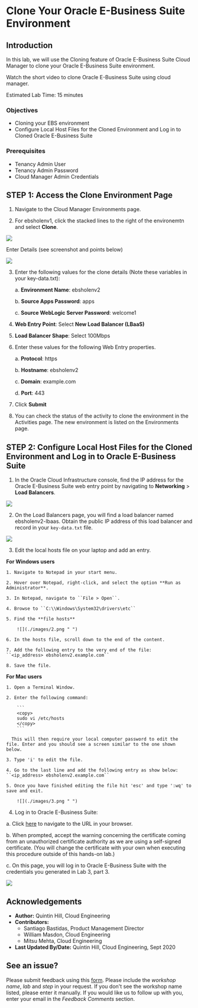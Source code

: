 # Clone Your Oracle E-Business Suite Environment

## Introduction
In this lab, we will use the Cloning feature of Oracle E-Business Suite Cloud Manager to clone your Oracle E-Business Suite environment.

Watch the short video to clone Oracle E-Business Suite using cloud manager.

[](youtube:Rxm2_5uL0Lg)

Estimated Lab Time: 15 minutes

### Objectives
* Cloning your EBS environment
* Configure Local Host Files for the Cloned Environment and Log in to Cloned Oracle E-Business Suite

### Prerequisites
* Tenancy Admin User
* Tenancy Admin Password
* Cloud Manager Admin Credentials

## **STEP 1:** Access the Clone Environment Page

1. Navigate to the Cloud Manager Environments page.

2. For ebsholenv1, click the stacked lines to the right of the environemtn and select **Clone**. 

  ![](./images/clone.png " ")

  Enter Details (see screenshot and points below)

  ![](./images/1.png " ")

3. Enter the following values for the clone details (Note these variables in your key-data.txt):

    a. **Environment Name**: ebsholenv2

    b. **Source Apps Password**: apps

    c. **Source WebLogic Server Password**: welcome1

4. **Web Entry Point**: Select **New Load Balancer (LBaaS)**

5. **Load Balancer Shape**: Select 100Mbps

6. Enter these values for the following Web Entry properties.

    a. **Protocol**: https

    b. **Hostname**: ebsholenv2

    c. **Domain**: example.com

    d. **Port**: 443

7. Click **Submit**

8. You can check the status of the activity to clone the environment in the Activities page. The new environment is listed on the Environments page.

## **STEP 2:** Configure Local Host Files for the Cloned Environment and Log in to Oracle E-Business Suite

1. In the Oracle Cloud Infrastructure console, find the IP address for the Oracle E-Business Suite web entry point by navigating to **Networking** > **Load Balancers**.

![](./images/lbs.png " ")

2. On the Load Balancers page, you will find a load balancer named ebsholenv2-lbaas. Obtain the public IP address of this load balancer and record in your ```key-data.txt``` file.

![](./images/lb2.png " ")

3. Edit the local hosts file on your laptop and add an entry.

  **For Windows users**

    1. Navigate to Notepad in your start menu.

    2. Hover over Notepad, right-click, and select the option **Run as Administrator**.

    3. In Notepad, navigate to ``File > Open``.

    4. Browse to ``C:\\Windows\System32\drivers\etc``

    5. Find the **file hosts**

        ![](./images/2.png " ")

    6. In the hosts file, scroll down to the end of the content.

    7. Add the following entry to the very end of the file:
    ``<ip_address> ebsholenv2.example.com``

    8. Save the file.

  **For Mac users**

    1. Open a Terminal Window.

    2. Enter the following command:

        ```
        <copy>
        sudo vi /etc/hosts
        </copy>
        ```

      This will then require your local computer password to edit the file. Enter and you should see a screen similar to the one shown below.

    3. Type 'i' to edit the file.

    4. Go to the last line and add the following entry as show below:
    ``<ip_address> ebsholenv2.example.com``

    5. Once you have finished editing the file hit 'esc' and type ':wq' to save and exit.

        ![](./images/3.png " ")

4. Log in to Oracle E-Business Suite:

  a. Click [here](https://ebsholenv2.example.com/OA_HTML/AppsLocalLogin.jsp) to navigate to the URL in your browser.

  b. When prompted, accept the warning concerning the certificate coming from an unauthorized certificate authority as we are using a self-signed certificate. (You will change the certificate with your own when executing this procedure outside of this hands-on lab.)

  c. On this page, you will log in to Oracle E-Business Suite with the credentials you generated in Lab 3, part 3.

  ![](./images/4.png " ")

## Acknowledgements

* **Author:** Quintin Hill, Cloud Engineering
* **Contributors:** 
  - Santiago Bastidas, Product Management Director
  - William Masdon, Cloud Engineering
  - Mitsu Mehta, Cloud Engineering
* **Last Updated By/Date:** Quintin Hill, Cloud Engineering, Sept 2020

## See an issue?
Please submit feedback using this [form](https://apexapps.oracle.com/pls/apex/f?p=133:1:::::P1_FEEDBACK:1). Please include the *workshop name*, *lab* and *step* in your request.  If you don't see the workshop name listed, please enter it manually. If you would like us to follow up with you, enter your email in the *Feedback Comments* section. 
